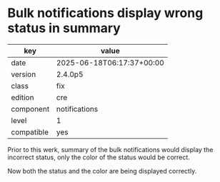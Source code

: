 [//]: # (werk v2)
# Bulk notifications display wrong status in summary

key        | value
---------- | ---
date       | 2025-06-18T06:17:37+00:00
version    | 2.4.0p5
class      | fix
edition    | cre
component  | notifications
level      | 1
compatible | yes

Prior to this werk, summary of the bulk notifications would display
the incorrect status, only the color of the status would be correct.

Now both the status and the color are being displayed correctly.

